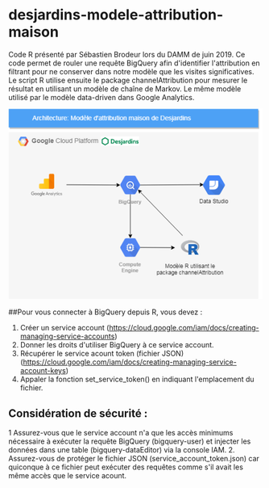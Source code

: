 # desjardins-modele-attribution-maison
Code R présenté par Sébastien Brodeur lors du DAMM de juin 2019.  Ce code permet de rouler une requête BigQuery afin d'identifier l'attribution en filtrant pour ne conserver dans notre modèle que les visites significatives.  Le script R utilise ensuite le package channelAttribution pour mesurer le résultat en utilisant un modèle de chaîne de Markov.  Le même modèle utilisé par le modèle data-driven dans Google Analytics.

![Architecture de la solution](https://github.com/digital-analytics-quebec-canada/desjardins-modele-attribution-maison/blob/master/Attribution-Maison.png)

##Pour vous connecter à BigQuery depuis R, vous devez :
1. Créer un service account (https://cloud.google.com/iam/docs/creating-managing-service-accounts)
2. Donner les droits d'utiliser BigQuery à ce service account. 
3. Récupérer le service acount token (fichier JSON) (https://cloud.google.com/iam/docs/creating-managing-service-account-keys)
4. Appaler la fonction set_service_token() en indiquant l'emplacement du fichier.

## Considération de sécurité :
1 Assurez-vous que le service account n'a que les accès minimums nécessaire à exécuter la requête BigQuery (bigquery-user) et injecter les données dans une table (bigquery-dataEditor) via la console IAM.
2. Assurez-vous de protéger le fichier JSON (service_account_token.json) car quiconque à ce fichier peut exécuter des requêtes comme s'il avait les même accès que le service acount.
